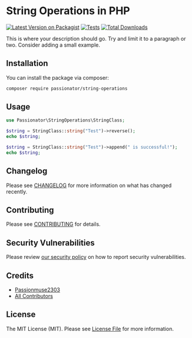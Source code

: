# String Operations in PHP

[![Latest Version on Packagist](https://img.shields.io/packagist/v/spatie/string-reverse.svg?style=flat-square)](https://packagist.org/packages/spatie/string-reverse)
[![Tests](https://img.shields.io/github/actions/workflow/status/spatie/string-reverse/run-tests.yml?branch=main&label=tests&style=flat-square)](https://github.com/spatie/string-reverse/actions/workflows/run-tests.yml)
[![Total Downloads](https://img.shields.io/packagist/dt/spatie/string-reverse.svg?style=flat-square)](https://packagist.org/packages/spatie/string-reverse)

This is where your description should go. Try and limit it to a paragraph or two. Consider adding a small example.

## Installation

You can install the package via composer:

```bash
composer require passionator/string-operations
```

## Usage

```php
use Passionator\StringOperations\StringClass;

$string = StringClass::string("Test")->reverse();
echo $string;

$string = StringClass::string("Test")->append(" is successful!");
echo $string;
```

## Changelog

Please see [CHANGELOG](CHANGELOG.md) for more information on what has changed recently.

## Contributing

Please see [CONTRIBUTING](https://github.com/spatie/.github/blob/main/CONTRIBUTING.md) for details.

## Security Vulnerabilities

Please review [our security policy](../../security/policy) on how to report security vulnerabilities.

## Credits

-   [Passionmuse2303](https://github.com/passionate-laravel-dev)
-   [All Contributors](../../contributors)

## License

The MIT License (MIT). Please see [License File](LICENSE.md) for more information.
